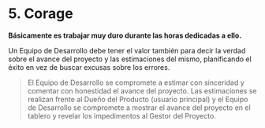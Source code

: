 # 5. Corage

**Básicamente es trabajar muy duro durante las horas dedicadas a ello.**

Un Equipo de Desarrollo debe tener el valor también para decir la verdad sobre el avance del proyecto y las estimaciones del mismo, planificando el éxito en vez de buscar excusas sobre los errores.

>El Equipo de Desarrollo se compromete a estimar con sinceridad y comentar con honestidad el avance del proyecto. Las estimaciones se realizan frente al Dueño del Producto (usuario principal) y el Equipo de Desarrollo se compromete a mostrar el avance del proyecto en el tablero y revelar los impedimentos al Gestor del Proyecto.
